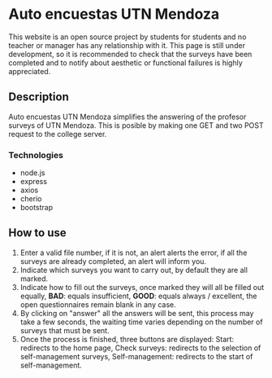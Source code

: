 # Auto encuestas UTN Mendoza

This website is an open source project by students for students and no teacher or manager has any relationship with it.
This page is still under development, so it is recommended to check that the surveys have been completed and to notify about aesthetic or functional failures is highly appreciated.

## Description 
Auto encuestas UTN Mendoza simplifies the answering of the profesor surveys of UTN Mendoza.
This is posible by making one GET and two POST request to the college server. 
### Technologies
 - node.js
 - express
 - axios
 - cherio
 - bootstrap

## How to use
 1. Enter a valid file number, if it is not, an alert alerts the error, if all the surveys are already completed, an alert will inform you.
 2. Indicate which surveys you want to carry out, by default they are all marked.
 3. Indicate how to fill out the surveys, once marked they will all be filled out equally, **BAD**: equals insufficient, **GOOD**: equals always / excellent, the open questionnaires remain blank in any case.
 4. By clicking on "answer" all the answers will be sent, this process may take a few seconds, the waiting time varies depending on the number of surveys that must be sent.
 5. Once the process is finished, three buttons are displayed: Start: redirects to the home page, Check surveys: redirects to the selection of self-management surveys, Self-management: redirects to the start of self-management.
